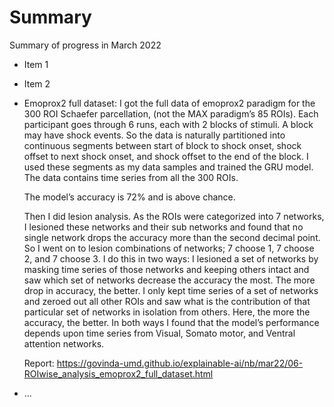 Summary
===============================

Summary of progress in March 2022

- Item 1
- Item 2
- Emoprox2 full dataset:
    I got the full data of emoprox2 paradigm for the 300 ROI Schaefer parcellation, (not the MAX paradigm’s 85 ROIs). Each participant goes through 6 runs, each with 2 blocks of stimuli. A block may have shock events. So the data is naturally partitioned into continuous segments between
    start of block to shock onset, 
    shock offset to next shock onset, and
    shock offset to the end of the block. 
    I used these segments as my data samples and trained the GRU model. The data contains time series from all the 300 ROIs.

    The model’s accuracy is 72% and is above chance.

    Then I did lesion analysis. As the ROIs were categorized into 7 networks, I lesioned these networks and their sub networks and found that no single network drops the accuracy more than the second decimal point. So I went on to lesion combinations of networks; 7 choose 1, 7 choose 2, and 7 choose 3. I do this in two ways:
    I lesioned a set of networks by masking time series of those networks and keeping others intact and saw which set of networks decrease the accuracy the most. The more drop in accuracy, the better.
    I only kept time series of a set of networks and zeroed out all other ROIs and saw what is the contribution of that particular set of networks in isolation from others. Here, the more the accuracy, the better. 
    In both ways I found that the model’s performance depends upon time series from Visual, Somato motor, and Ventral attention networks.

    Report:
    https://govinda-umd.github.io/explainable-ai/nb/mar22/06-ROIwise_analysis_emoprox2_full_dataset.html
- ...
